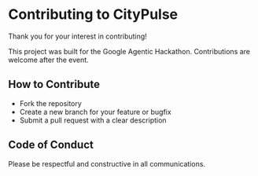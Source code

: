 # Contributing to CityPulse

Thank you for your interest in contributing!

This project was built for the Google Agentic Hackathon. Contributions are welcome after the event.

## How to Contribute
- Fork the repository
- Create a new branch for your feature or bugfix
- Submit a pull request with a clear description

## Code of Conduct
Please be respectful and constructive in all communications. 